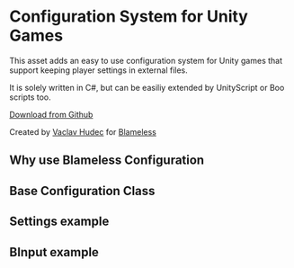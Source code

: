 # Configuration System for Unity Games

This asset adds an easy to use configuration system for Unity games that support keeping player settings in external files.

It is solely written in C#, but can be easiliy extended by UnityScript or Boo scripts too.


[Download from Github](https://github.com/hudecv/Blameless.Configuration)

Created by [Vaclav Hudec](http://xoxco.com) for [Blameless](http://blamelessgame.com)


## Why use Blameless Configuration

## Base Configuration Class

## Settings example

## BInput example
